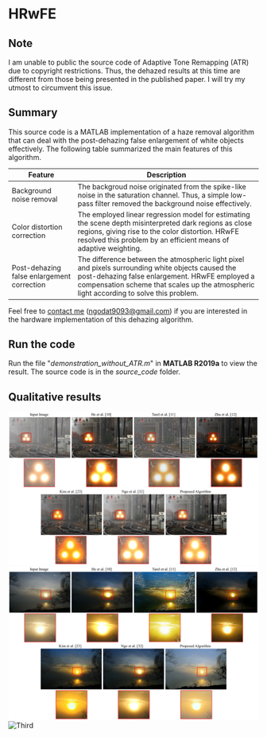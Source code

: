 # HRwFE

## Note
I am unable to public the source code of Adaptive Tone Remapping (ATR) due to copyright restrictions. Thus, the dehazed results at this time are different from those being presented in the published paper. I will try my utmost to circumvent this issue.

## Summary
This source code is a MATLAB implementation of a haze removal algorithm that can deal with the post-dehazing false enlargement of white objects effectively. The following table summarized the main features of this algorithm.

Feature | Description
--------|------------
Background noise removal | The backgroud noise originated from the spike-like noise in the saturation channel. Thus, a simple low-pass filter removed the background noise effectively.
Color distortion correction | The employed linear regression model for estimating the scene depth misinterpreted dark regions as close regions, giving rise to the color distortion. HRwFE resolved this problem by an efficient means of adaptive weighting.
Post-dehazing false enlargement correction | The difference between the atmospheric light pixel and pixels surrounding white objects caused the post-dehazing false enlargement. HRwFE employed a compensation scheme that scales up the atmospheric light according to solve this problem.

Feel free to [contact me](mailto:ngodat9093@gmail.com) (<ngodat9093@gmail.com>) if you are interested in the hardware implementation of this dehazing algorithm.

## Run the code
Run the file "*demonstration_without_ATR.m*" in **MATLAB R2019a** to view the result. The source code is in the *source_code* folder.

## Qualitative results
![First](/results/qualitative_evaluation_1.jpg)
![Second](/results/qualitative_evaluation_2.jpg)
![Third](/results/qualitative_evaluation_all.jpg)
